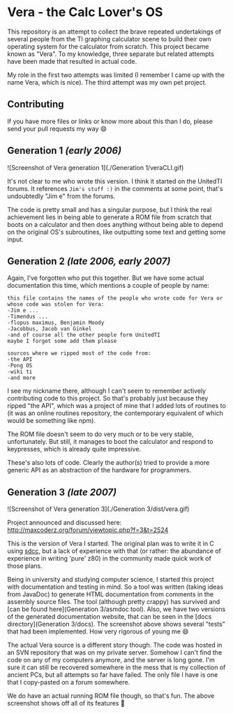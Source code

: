 # Vera - the Calc Lover's OS

This repository is an attempt to collect the brave repeated undertakings of
several people from the TI graphing calculator scene to build their own
operating system for the calculator from scratch. This project became known as
"Vera". To my knowledge, three separate but related attempts have been made that
resulted in actual code.

My role in the first two attempts was limited (I remember I came up with the
name Vera, which is nice). The third attempt was my own pet project.

## Contributing

If you have more files or links or know more about this than I do, please send
your pull requests my way 😄

## Generation 1 _(early 2006)_

![Screenshot of Vera generation 1](./Generation 1/veraCLI.gif)

It's not clear to me who wrote this version. I think it started on the UnitedTI
forums. It references `Jim's stuff :)` in the comments at some point, that's
undoubtedly "Jim e" from the forums.

The code is pretty small and has a singular purpose, but I think the real
achievement lies in being able to generate a ROM file from scratch that boots
on a calculator and then does anything without being able to depend on the
original OS's subroutines, like outputting some text and getting some input.

## Generation 2 _(late 2006, early 2007)_

Again, I've forgotten who put this together. But we have some actual
documentation this time, which mentions a couple of people by name:

```
this file contains the names of the people who wrote code for Vera or whose code was stolen for Vera:
-Jim e ...
-Timendus ...
-flopus maximus, Benjamin Moody
-Jacobbus, Jacob van Ginkel
-and of course all the other people form UnitedTI
maybe I forget some add them please

sources where we ripped most of the code from:
-the API
-Pong OS
-wiki ti
-and more
```

I see my nickname there, although I can't seem to remember actively contributing
code to this project. So that's probably just because they ripped "the API",
which was a project of mine that I added lots of routines to (it was an online
routines repository, the contemporary equivalent of which would be something
like npm).

The ROM file doesn't seem to do very much or to be very stable, unfortunately.
But still, it manages to boot the calculator and respond to keypresses, which is
already quite impressive.

These's also lots of code. Clearly the author(s) tried to provide a more generic
API as an abstraction of the hardware for programmers.

## Generation 3 _(late 2007)_

![Screenshot of Vera generation 3](./Generation 3/dist/vera.gif)

Project announced and discussed here:
http://maxcoderz.org/forum/viewtopic.php?f=3&t=2524

This is the version of Vera I started. The original plan was to write it in C
using [sdcc](http://sdcc.sourceforge.net/), but a lack of experience with that
(or rather: the abundance of experience in writing 'pure' z80) in the community
made quick work of those plans.

Being in university and studying computer science, I started this project with
documentation and testing in mind. So a tool was written (taking ideas from
JavaDoc) to generate HTML documentation from comments in the assembly source
files. The tool (although pretty crappy) has survived and [can be found here](Generation 3/asmdoc tool).
Also, we have two versions of the generated documentation website, that can be
seen in the [docs directory](Generation 3/docs). The screenshot above shows
several "tests" that had been implemented. How very rigorous of young me 😄

The actual Vera source is a different story though. The code was hosted in an
SVN repository that was on my private server. Somehow I can't find the code on
any of my computers anymore, and the server is long gone. I'm sure it can still
be recovered somewhere in the mess that is my collection of ancient PCs, but all
attempts so far have failed. The only file I have is one that I copy-pasted on
a forum somewhere.

We do have an actual running ROM file though, so that's fun. The above
screenshot shows off all of its features 🥳
